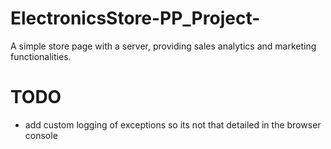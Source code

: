# ElectronicsStore-PP_Project-
A simple store page with a server, providing sales analytics and marketing functionalities.

# TODO
- add custom logging of exceptions so its not that detailed in the browser console